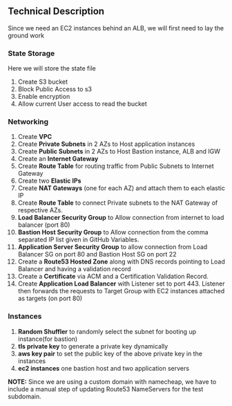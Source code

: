 ## Technical Description

Since we need an EC2 instances behind an ALB, we will first need to lay the ground work

### State Storage
Here we will store the state file
1. Create S3 bucket
2. Block Public Access to s3
3. Enable encryption
4.  Allow current User access to read the bucket

### Networking
1. Create **VPC**
2. Create **Private Subnets** in 2 AZs to Host application instances
3. Create **Public Subnets** in 2 AZs to Host Bastion instance, ALB and IGW
4. Create an **Internet Gateway**
5. Create **Route Table** for routing traffic from Public Subnets to Internet Gateway
6. Create two **Elastic IPs**
7. Create **NAT Gateways** (one for each AZ) and attach them to each elastic IP
8. Create **Route Table** to connect Private subnets to the NAT Gateway of respective AZs. 
9. **Load Balancer Security Group** to Allow connection from internet to load balancer (port 80)
10. **Bastion Host Security Group** to Allow connection from the comma separated IP list given in GitHub Variables.
11. **Application Server Security Group** to allow connection from Load Balancer SG on port 80 and Bastion Host SG on port 22
12. Create a **Route53 Hosted Zone** along with DNS records pointing to Load Balancer and having a validation record
13. Create a **Certificate** via ACM and a Certification Validation Record. 
12. Create **Application Load Balancer** with Listener set to port 443. Listener then forwards the requests to Target Group with EC2 instances attached as targets (on port 80)

### Instances
1. **Random Shuffler** to randomly select the subnet for booting up instance(for bastion)
2. **tls private key** to generate a private key dynamically
3. **aws key pair** to set the public key of the above private key in the instances
4. **ec2 instances** one bastion host and two application servers

**NOTE:** Since we are using a custom domain with namecheap, we have to include a manual step of updating Route53 NameServers for the test subdomain.